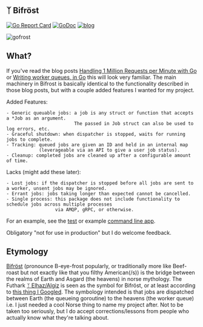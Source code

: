  ᛉ Bifröst
------
[![Go Report Card](https://goreportcard.com/badge/github.com/serdmanczyk/Bifrost)](https://goreportcard.com/report/github.com/serdmanczyk/Bifrost)
[![GoDoc](https://godoc.org/github.com/serdmanczyk/Bifrost?status.svg)](https://godoc.org/github.com/serdmanczyk/Bifrost)
[![blog](https://img.shields.io/badge/readMy-blog-green.svg)](http://serdmanczyk.github.io)

![gofrost](repo_files/gofrost.png "Freyr")

## What?

If you've read the blog posts [Handling 1 Million Requests per Minute with Go](http://marcio.io/2015/07/handling-1-million-requests-per-minute-with-golang/) or [Writing worker queues, in Go](http://nesv.github.io/golang/2014/02/25/worker-queues-in-go.html) this will look very familiar.  The main machinery in Bifrost is basically identical to the functionality described in those blog posts, but with a couple added features I wanted for my project.

Added Features:

    - Generic queuable jobs: a job is any struct or function that accepts a *Job as an argument.
                             The passed in Job struct can also be used to log errors, etc.
    - Graceful shutdown: when dispatcher is stopped, waits for running jobs to complete.
    - Tracking: queued jobs are given an ID and held in an internal map
                (leverageable via an API to give a user job status).
    - Cleanup: completed jobs are cleaned up after a configurable amount of time.

Lacks (might add these later):

    - Lost jobs: if the dispatcher is stopped before all jobs are sent to a worker, unsent jobs may be ignored.
    - Errant jobs: jobs taking longer than expected cannot be cancelled.
    - Single process: this package does not include functionality to schedule jobs across multiple processes
                      via AMQP, gRPC, or otherwise.

For an example, see the [test](dispatcher_test.go) or example [command line app](examples/main.go).

Obligatory "not for use in production" but I do welcome feedback.

## Etymology

[Bifröst](https://en.wikipedia.org/wiki/Bifr%C3%B6st) (pronounce B-eye-frost popularly, or traditionally more like Beef-roast but not exactly like that you filthy American(/s)) is the bridge between the realms of Earth and Asgard (the heavens) in norse mythology.  The Futhark [ᛉ Elhaz/Algiz](https://en.wikipedia.org/wiki/Algiz) is seen as the symbol for Bifröst, or at least according to [this thing I Googled](http://vrilology.org/FUTHARK.htm).  The symbology intended is that jobs are dispatched between Earth (the queueing goroutine) to the heavens (the worker queue) i.e. I just needed a cool Norse thing to name my project after.  Not to be taken too seriously, but I do accept corrections/lessons from people who actually know what they're talking about.
